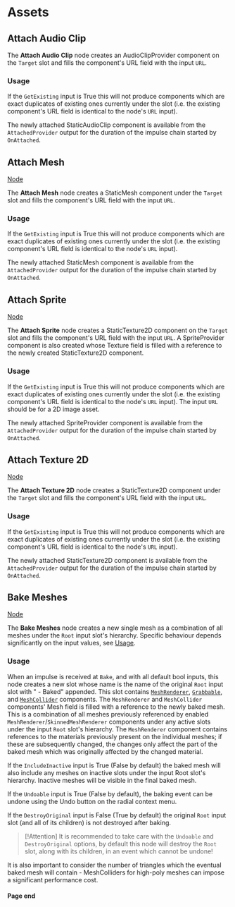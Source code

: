 # Assets

<!-- panels:start -->
<!-- div:title-panel -->
<!-- ## Audio Clip -->

<!-- div:right-panel -->
<!-- you can get the right directory from "allNodes.md" -->
<!-- [Node](./_template/nodes/Root/Assets/README.md#ProtoFlux.Runtimes.Execution.Nodes.FrooxEngine.Assets.AttachAudioClip ':include') -->

<!-- div:left-panel -->
<!-- The **Audio Clip** node stores a reference to a an audio file for use with [Play One Shot (Protoflux node)](Play_One_Shot_(Protoflux_node) "wikilink") and [Play One Shot & Wait (Protoflux node)](Play_One_Shot_&_Wait_(Protoflux_node) "wikilink").

### Usage

The easiest way to store a reference to an audio clip with this node is to grab an audio player orb and release while the laser is hovering over the Audio Clip Input node - essentially "drag and drop". If the node has a reference stored it will display the clip name on the node's visual. -->
<!-- panels:end -->

<!-- panels:start -->
<!-- div:title-panel -->
## Attach Audio Clip

<!-- div:right-panel -->
<!-- TODO: Import broken -->
<!-- [Node](./_template/nodes/Root/Assets/README.md#ProtoFlux.Runtimes.Execution.Nodes.FrooxEngine.Assets.AttachAudioClip ':include') -->

<!-- div:left-panel -->
The **Attach Audio Clip** node creates an AudioClipProvider component on the `Target` slot and fills the component's URL field with the input `URL`.

### Usage

If the `GetExisting` input is True this will not produce components which are exact duplicates of existing ones currently under the slot (i.e. the existing component's URL field is identical to the node's `URL` input).

The newly attached StaticAudioClip component is available from the `AttachedProvider` output for the duration of the impulse chain started by `OnAttached`.
<!-- panels:end -->

<!-- panels:start -->
<!-- div:title-panel -->
## Attach Mesh

<!-- div:right-panel -->
<!-- you can get the right directory from "allNodes.md" -->
[Node](./_template/nodes/Root/Assets/README.md#ProtoFlux.Runtimes.Execution.Nodes.FrooxEngine.Assets.AttachMesh ':include')

<!-- div:left-panel -->
The **Attach Mesh** node creates a StaticMesh component under the `Target` slot and fills the component's URL field with the input `URL`.

### Usage

If the `GetExisting` input is True this will not produce components which are exact duplicates of existing ones currently under the slot (i.e. the existing component's URL field is identical to the node's `URL` input).

The newly attached StaticMesh component is available from the `AttachedProvider` output for the duration of the impulse chain started by `OnAttached`.
<!-- panels:end -->

<!-- panels:start -->
<!-- div:title-panel -->
## Attach Sprite

<!-- div:right-panel -->
<!-- you can get the right directory from "allNodes.md" -->
[Node](./_template/nodes/Root/Assets/README.md#ProtoFlux.Runtimes.Execution.Nodes.FrooxEngine.Assets.AttachSprite ':include')

<!-- div:left-panel -->
The **Attach Sprite** node creates a StaticTexture2D component on the `Target` slot and fills the component's URL field with the input `URL`. A SpriteProvider component is also created whose Texture field is filled with a reference to the newly created StaticTexture2D component.

### Usage

If the `GetExisting` input is True this will not produce components which are exact duplicates of existing ones currently under the slot (i.e. the existing component's URL field is identical to the node's `URL` input). The input `URL` should be for a 2D image asset.

The newly attached SpriteProvider component is available from the `AttachedProvider` output for the duration of the impulse chain started by `OnAttached`.
<!-- panels:end -->

<!-- panels:start -->
<!-- div:title-panel -->
## Attach Texture 2D

<!-- div:right-panel -->
<!-- you can get the right directory from "allNodes.md" -->
[Node](./_template/nodes/Root/Assets/README.md#ProtoFlux.Runtimes.Execution.Nodes.FrooxEngine.Assets.AttachTexture2D ':include')

<!-- div:left-panel -->
The **Attach Texture 2D** node creates a StaticTexture2D component under the `Target` slot and fills the component's URL field with the input `URL`.

### Usage

If the `GetExisting` input is True this will not produce components which are exact duplicates of existing ones currently under the slot (i.e. the existing component's URL field is identical to the node's `URL` input).

The newly attached StaticTexture2D component is available from the `AttachedProvider` output for the duration of the impulse chain started by `OnAttached`.
<!-- panels:end -->

<!-- panels:start -->
<!-- div:title-panel -->
## Bake Meshes

<!-- div:right-panel -->
<!-- you can get the right directory from "allNodes.md" -->
[Node](./_template/nodes/Root/Assets/README.md#ProtoFlux.Runtimes.Execution.Nodes.FrooxEngine.Assets.BakeMeshes ':include')

<!-- div:left-panel -->
The **Bake Meshes** node creates a new single mesh as a combination of all meshes under the `Root` input slot's hierarchy. Specific behaviour depends significantly on the input values, see
[Usage](#Usage "wikilink").

### Usage

When an impulse is received at `Bake`, and with all default bool inputs, this node creates a new slot whose name is the name of the original `Root` input slot with " - Baked" appended. This slot contains [`MeshRenderer`](MeshRenderer "wikilink"), [`Grabbable`](Grabbable "wikilink"), and [`MeshCollider`](MeshCollider "wikilink") components. The `MeshRenderer` and `MeshCollider` components' Mesh field is filled with a reference to the newly baked mesh. This is a combination of all meshes previously referenced by enabled `MeshRenderer`/`SkinnedMeshRenderer` components under any active slots under the input `Root` slot's hierarchy. The `MeshRenderer` component contains references to the materials previously present on the individual meshes; if these are subsequently changed, the changes only affect the part of the baked mesh which was originally affected by the changed material.

If the `IncludeInactive` input is True (False by default) the baked mesh will also include any meshes on inactive slots under the input Root slot's hierarchy. Inactive meshes will be visible in the final baked mesh.

If the `Undoable` input is True (False by default), the baking event can be undone using the Undo button on the radial context menu.

If the `DestroyOriginal` input is False (True by default) the original `Root` input slot (and all of its children) is not destroyed after baking.

> [!Attention]
> It is recommended to take care with the `Undoable` and `DestroyOriginal` options, by default this node will destroy the `Root` slot, along with its children, in an event which cannot be undone!

It is also important to consider the number of triangles which the eventual baked mesh will contain - MeshColliders for high-poly meshes can impose a significant performance cost.
<!-- panels:end -->

#### Page end
